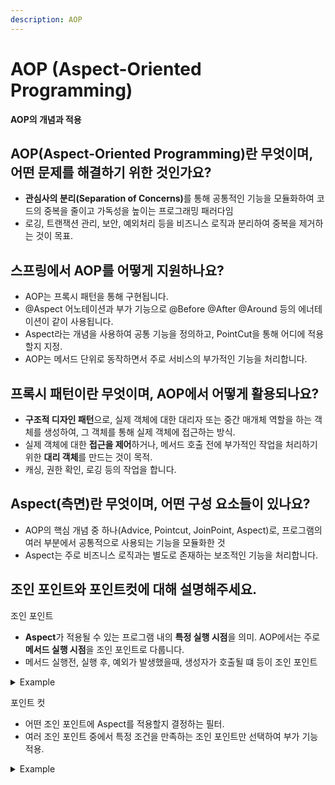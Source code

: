 ```yaml
---
description: AOP
---
```


# AOP (Aspect-Oriented Programming)

**AOP의 개념과 적용**

## AOP(Aspect-Oriented Programming)란 무엇이며, 어떤 문제를 해결하기 위한 것인가요?

* **관심사의 분리(Separation of Concerns)**&#xB97C; 통해 공통적인 기능을 모듈화하여 코드의 중복을 줄이고 가독성을 높이는 프로그래밍 패러다임
* 로깅, 트랜잭션 관리, 보안, 예외처리 등을 비즈니스 로직과 분리하여 중복을 제거하는 것이 목표.



## 스프링에서 AOP를 어떻게 지원하나요?

* AOP는 프록시 패턴을 통해 구현됩니다.
* @Aspect 어노테이션과 부가 기능으로 @Before @After @Around 등의 에너테이션이 같이 사용됩니다.
* Aspect라는 개념을 사용하여 공통 기능을 정의하고, PointCut을 통해 어디에 적용할지 지정.
* AOP는 메서드 단위로 동작하면서 주로 서비스의 부가적인 기능을 처리합니다.



## 프록시 패턴이란 무엇이며, AOP에서 어떻게 활용되나요?

* **구조적 디자인 패턴**으로, 실제 객체에 대한 대리자 또는 중간 매개체 역할을 하는 객체를 생성하여, 그 객체를 통해 실제 객체에 접근하는 방식.
* 실제 객체에 대한 **접근을 제어**하거나, 메서드 호출 전에 부가적인 작업을 처리하기 위한 **대리 객체**를 만드는 것이 목적.
* 캐싱, 권한 확인, 로깅 등의 작업을 합니다.



## Aspect(측면)란 무엇이며, 어떤 구성 요소들이 있나요?

* AOP의 핵심 개념 중 하나(Advice, Pointcut, JoinPoint, Aspect)로, 프로그램의 여러 부분에서 공통적으로 사용되는 기능을 모듈화한 것
* Aspect는 주로 비즈니스 로직과는 별도로 존재하는 보조적인 기능을 처리합니다.



## 조인 포인트와 포인트컷에 대해 설명해주세요.

조인 포인트

* **Aspect**가 적용될 수 있는 프로그램 내의 **특정 실행 시점**을 의미. AOP에서는 주로 **메서드 실행 시점**을 조인 포인트로 다룹니다.
* 메서드 실행전, 실행 후, 예외가 발생했을때, 생성자가 호출될 떄 등이 조인 포인트

<details>

<summary>Example</summary>

조인 포인트의 핵심은 이러한 실행 지점이 Aspect가 개입할 수 있는 위치라는 점입니다. 조인 포인트는 프로그램의 흐름에서 애드바이스(Advice)를 삽입할 수 있는 지점을 말하며, 이를 통해 비즈니스 로직과 횡단 관심사를 분리할 수 있게 해줍니다.

#### 조인 포인트 예시

조인 포인트가 어떻게 AOP의 개념에서 활용되는지를 명확히 설명하기 위한 예시입니다:

```java
public class OrderService {

    // 이 메서드 실행 자체가 조인 포인트입니다.
    public void placeOrder() {
        System.out.println("Order placed successfully.");
    }

    // 메서드 실행 후에도 조인 포인트로 간주됩니다.
    public void cancelOrder() {
        System.out.println("Order canceled successfully.");
    }

    // 예외가 발생하면 해당 지점도 조인 포인트가 됩니다.
    public void refundOrder() throws Exception {
        System.out.println("Attempting to refund...");
        throw new Exception("Refund failed!");
    }
}
```

#### 조인 포인트 설명

* **메서드 실행 전**: `placeOrder()` 메서드가 호출되기 직전의 지점이 조인 포인트입니다.
* **메서드 실행 후**: `cancelOrder()` 메서드가 실행된 직후의 지점이 조인 포인트입니다.
* **예외 발생 시**: `refundOrder()` 메서드에서 예외가 발생하는 지점이 조인 포인트입니다.
* **생성자 호출**: 만약 `OrderService` 객체가 생성되는 시점도 조인 포인트가 될 수 있습니다.

이러한 다양한 실행 지점이 조인 포인트로 사용될 수 있으며, AOP에서 이 지점들을 선택하여 애드바이스를 적용하는 것이 가능합니다. 조인 포인트는 특정 지점에서 애드바이스가 실행될 수 있도록 하는 모든 잠재적 지점을 나타내며, 실제 어떤 지점에서 애드바이스가 실행될지는 포인트컷(Pointcut)에 의해 결정됩니다.

</details>

포인트 컷

* 어떤 조인 포인트에 Aspect를 적용할지 결정하는 필터.
* 여러 조인 포인트 중에서 특정 조건을 만족하는 조인 포인트만 선택하여 부가 기능 적용.

<details>

<summary>Example</summary>

포인트컷은 조인 포인트를 선택하는 필터 역할을 합니다. 예를 들어, 특정 클래스의 메서드 실행 시 어드바이스를 적용하려면 다음과 같이 포인트컷을 설정할 수 있습니다.

**예시 코드: 포인트컷 설정**

```java
@Aspect
public class LoggingAspect {

    // 포인트컷 정의: UserService 클래스의 모든 메서드를 대상으로 함
    @Pointcut("execution(* com.example.service.UserService.*(..))")
    private void userServiceMethods() {}

    // 어드바이스 적용: 위에서 정의한 포인트컷에 로깅 어드바이스를 적용
    @Before("userServiceMethods()")
    public void logBefore(JoinPoint joinPoint) {
        System.out.println("Before method: " + joinPoint.getSignature().getName());
    }
}
```

**설명**

* **포인트컷**: `@Pointcut("execution(* com.example.service.UserService.*(..))")`은 `UserService` 클래스의 모든 메서드에 적용되는 조인 포인트를 선택하는 포인트컷입니다.
* **어드바이스**: `@Before("userServiceMethods()")`는 포인트컷에서 선택한 조인 포인트에 메서드 실행 전에 로깅을 수행하는 어드바이스를 적용합니다.

</details>
